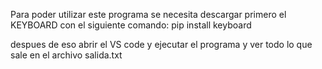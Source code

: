 Para poder utilizar este programa se necesita descargar primero el KEYBOARD con el siguiente comando:
pip install keyboard

despues de eso abrir el VS code y ejecutar el programa  y ver todo lo que sale en el archivo salida.txt
